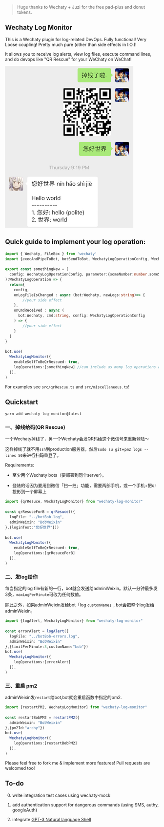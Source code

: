 > Huge thanks to Wechaty + Juzi for the free pad-plus and donut tokens.

## Wechaty Log Monitor

This is a Wechaty plugin for log-related DevOps. Fully functional! Very Loose coupling! Pretty much pure (other than side effects in I.O.)!

It allows you to receive log alerts, view log files, execute command lines, and do devops like "QR Rescue" for your WeChaty on WeChat!

![demo](demo.jpeg)

## Quick guide to implement your log operation:

```typescript
import { Wechaty, FileBox } from 'wechaty'
import {execAndPipeToBot, botSendToBot, WechatyLogOperationConfig, WechatyLogOperation } from "wechaty-log-monitor"

export const somethingNew = (
  config: WechatyLogOperationConfig, parameter:{someNumber:number,someString:string}
):WechatyLogOperation => {
  return{
    config,
    onLogFileIsChanged : async (bot:Wechaty, newLogs:string)=> {
        //your side effect
    },
    onCmdReceived : async (
      bot:Wechaty, cmd:string, config: WechatyLogOperationConfig
    ) => {
        //your side effect
    }
  }
}

bot.use(
  WechatyLogMonitor({
    enableSelfToBeQrRescued: true,
    logOperations:[somethingNew] //can include as many log operations as you want
  }),
)
```

For examples see `src/qrRescue.ts` and `src/miscellaneous.ts`!

## Quickstart

```bash
yarn add wechaty-log-monitor@latest
```

### 一、掉线给码(QR Rescue)

一个Wechaty掉线了，另一个Wechaty会发QR码给这个微信号来重新登陆～

这样掉线了就不用`ssh`到production服务器，然后`sudo su git`+`pm2 logs --lines 50`来进行扫码重登了。

Requirements:

- 至少两个Wechaty bots（要部署到同个server）。

- 登陆的话因为要用到微信「扫一扫」功能，需要两部手机，或一个手机+把qr投影到一个屏幕上

```typescript
import {qrResuce, WechatyLogMonitor} from "wechaty-log-monitor"

const qrResuceForB = qrResuce(({
  logFile: "../botBob.log",
  adminWeixin: "BobWeixin"
},{loginTest:"您好世界"}))

bot.use(
  WechatyLogMonitor({
    enableSelfToBeQrRescued: true,
    logOperations:[qrResuceForB]
  }),
)
```

### 二、发log给你

每当指定的log file有新的一行，bot就会发送给adminWeixin。默认一分钟最多发3条，`maxLogPerMinute`可改为任何数值。

<!-- 每当指定的log file有新的一行，bot就会发送给adminWeixin。默认一分钟最多发3条，一个小时最多发30条，`maxLogPerMinute`和`maxLogPerHour`可改为任何数值。 -->

除此之外，如果adminWeixin发给bot「log `customName`」, bot会把整个log发给adminWeixin。

```typescript
import {logAlert, WechatyLogMonitor} from "wechaty-log-monitor"

const errorAlert = logAlert({
  logFile: "../botBob-errors.log",
  adminWeixin: "BobWeixin"
},{limitPerMinute:3,customName:"bob"})
bot.use(
  WechatyLogMonitor({
    logOperations:[errorAlert]
  }),
)
```

### 三、重启 pm2

adminWeixin发`restart`给bot,bot就会重启函数中指定的pm2.

```typescript
import {restartPM2, WechatyLogMonitor} from "wechaty-log-monitor"

const restartBobPM2 = restartPM2({
  adminWeixin: "BobWeixin"
},{pm2Id:"archy"})
bot.use(
  WechatyLogMonitor({
    logOperations:[restartBobPM2]
  }),
)
```

Please feel free to fork me & implement more features! Pull requests are welcomed too!

## To-do

0. write integration test cases using wechaty-mock

1. add authentication support for dangerous commands (using SMS, authy, googleAuth)

2. integrate [GPT-3 Natural language Shell](https://beta.openai.com/?app=productivity&example=4_2_0)
